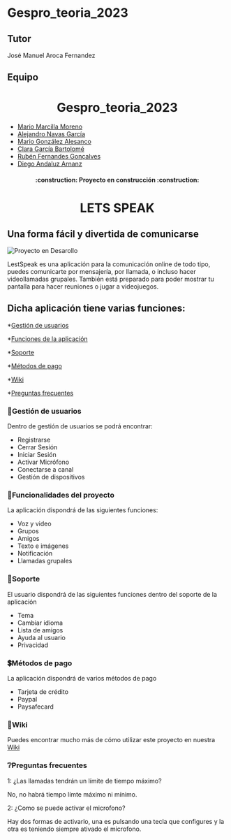 
# Gespro_teoria_2023 
## Tutor 
 José Manuel Aroca Fernandez
## Equipo 
# <h1 align="center"> Gespro_teoria_2023 </h1>
- [Mario Marcilla Moreno](https://github.com/mariomarcilla) 
- [Alejandro Navas García](https://github.com/Pr0ken)
- [Mario González Alesanco](https://github.com/mariogonn)
- [Clara García Bartolomé](https://github.com/ClaraGarciaBartolome)
- [Rubén Fernandes Gonçalves](https://github.com/Rubens-10)
- [Diego Andaluz Arnanz](https://github.com/dandaluz4)

<h4 align="center">
:construction: Proyecto en construcción :construction:
</h4>

<h1 align="center"> LETS SPEAK </h1>

## Una forma fácil y divertida de comunicarse


![Proyecto en Desarollo](https://img.shields.io/badge/STATUS-EN%20DESAROLLO-green)

LestSpeak es una aplicación para la comunicación online de todo tipo, puedes comunicarte por mensajería, por llamada, o incluso hacer videollamadas grupales. También está preparado para poder mostrar tu pantalla para hacer reuniones o jugar a videojuegos.

## Dicha aplicación tiene varias funciones:


*[Gestión de usuarios](#officegestión-de-usuarios)

*[Funciones de la aplicación](#hammerfuncionalidades-del-proyecto)

*[Soporte](#wrenchsoporte)

*[Métodos de pago](#heavy_dollar_signmétodos-de-pago)

*[Wiki](#bookwiki)

*[Preguntas frecuentes](#grey_questionpreguntas-frecuentes)


### :office:Gestión de usuarios 

Dentro de gestión de usuarios se podrá encontrar:

- Registrarse
- Cerrar Sesión
- Iniciar Sesión
- Activar Micrófono
- Conectarse a canal
- Gestión de dispositivos

### :hammer:Funcionalidades del proyecto

La aplicación dispondrá de las siguientes funciones:

- Voz y video
- Grupos
- Amigos
- Texto e imágenes
- Notificación
- Llamadas grupales

### :wrench:Soporte 

El usuario dispondrá de las siguientes funciones dentro del soporte de la aplicación

- Tema
- Cambiar idioma
- Lista de amigos
- Ayuda al usuario
- Privacidad

### :heavy_dollar_sign:Métodos de pago 

La aplicación dispondrá de varios métodos de pago

- Tarjeta de crédito
- Paypal
- Paysafecard

### :book:Wiki 

Puedes encontrar mucho más de cómo utilizar este proyecto en nuestra [Wiki](https://github.com/jesus13g/lestSpeak/wiki)

### :grey_question:Preguntas frecuentes 

1: ¿Las llamadas tendrán un límite de tiempo máximo?

  No, no habrá tiempo límte máximo ni mínimo.
  
2: ¿Como se puede activar el microfono?
  
  Hay dos formas de activarlo, una es pulsando una tecla que configures y la otra es teniendo siempre ativado el microfono.
